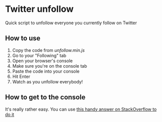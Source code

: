 # Twitter unfollow
Quick script to unfollow everyone you currently follow on Twitter

## How to use
1. Copy the code from _unfollow.min.js_
2. Go to your "Following" tab
3. Open your browser's console
4. Make sure you're on the console tab
5. Paste the code into your console
6. Hit Enter
7. Watch as you unfollow everybody!

## How to get to the console
It's really rather easy.
You can use [this handy answer on StackOverflow to do it](http://webmasters.stackexchange.com/a/77337 "Handy answer to your troubles")
